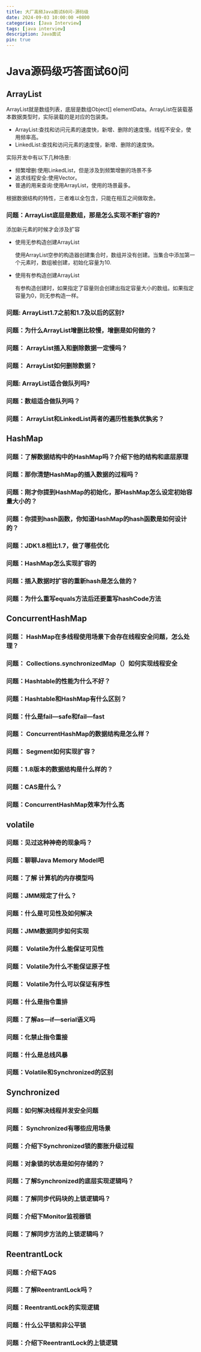 ```yaml
---
title: 大厂高频Java面试60问-源码级
date: 2024-09-03 10:00:00 +0800
categories: [Java Interview]
tags: [java interview]
description: Java面试
pin: true
---
```


# Java源码级巧答面试60问

## ArrayList

ArrayList就是数组列表，底层是数组Object[] elementData。ArrayList在装载基本数据类型时，实际装载的是对应的包装类。

- ArrayList:查找和访问元素的速度快，新增、删除的速度慢。线程不安全，使用频率高。
- LinkedList:查找和访问元素的速度慢，新增、删除的速度快。

实际开发中有以下几种场景:

- 频繁增删:使用LinkedList，但是涉及到频繁增删的场景不多 
- 追求线程安全:使用Vector。
- 普通的用来查询:使用ArrayList，使用的场景最多。

根据数据结构的特性，三者难以全包含，只能在相互之间做取舍。

### 问题：ArrayList底层是数组，那是怎么实现不断扩容的?

添加新元素的时候才会涉及扩容

- 使用无参构造创建ArrayList

  使用ArrayList空参的构造器创建集合时，数组并没有创建。当集合中添加第一个元素时，数组被创建，初始化容量为10.

- 使用有参构造创建ArrayList

  有参构造创建时，如果指定了容量则会创建出指定容量大小的数组。如果指定容量为0，则无参构造一样。

### 问题: ArrayList1.7之前和1.7及以后的区别?

### 问题：为什么ArrayList增删比较慢，增删是如何做的？

### 问题： ArrayList插入和删除数据一定慢吗？

### 问题： ArrayList如何删除数据？

### 问题: ArrayList适合做队列吗?

### 问题：数组适合做队列吗？

### 问题： ArrayList和LinkedList两者的遍历性能孰优孰劣？

## HashMap

### 问题：了解数据结构中的HashMap吗？介绍下他的结构和底层原理

### 问题：那你清楚HashMap的插入数据的过程吗？

### 问题：刚才你提到HashMap的初始化，那HashMap怎么设定初始容量大小的？

### 问题：你提到hash函数，你知道HashMap的hash函数是如何设计的？

### 问题：JDK1.8相比1.7，做了哪些优化

### 问题：HashMap怎么实现扩容的

### 问题：插入数据时扩容的重新hash是怎么做的？

### 问题：为什么重写equals方法后还要重写hashCode方法

## ConcurrentHashMap

### 问题： HashMap在多线程使用场景下会存在线程安全问题，怎么处理？

### 问题： Collections.synchronizedMap（）如何实现线程安全

### 问题：Hashtable的性能为什么不好？

### 问题：Hashtable和HashMap有什么区别？

### 问题：什么是fail—safe和fail—fast

### 问题： ConcurrentHashMap的数据结构是怎么样？

### 问题： Segment如何实现扩容？

### 问题：1.8版本的数据结构是什么样的？

### 问题：CAS是什么？

### 问题：ConcurrentHashMap效率为什么高

## volatile

### 问题：见过这种神奇的现象吗？

### 问题：聊聊Java Memory Model吧

### 问题：了解 计算机的内存模型吗

### 问题：JMM规定了什么？

### 问题：什么是可见性及如何解决

### 问题：JMM数据同步如何实现

### 问题： Volatile为什么能保证可见性

### 问题： Volatile为什么不能保证原子性

### 问题： Volatile为什么可以保证有序性

### 问题：什么是指令重排

### 问题：了解as—if—serial语义吗

### 问题：化禁止指令重接

### 问题：什么是总线风暴

### 问题：Volatile和Synchronized的区别

## Synchronized

### 问题：如何解决线程并发安全问题

### 问题： Synchronized有哪些应用场景

### 问题：介绍下Synchronized锁的膨胀升级过程

### 问题：对象锁的状态是如何存储的？

### 问题：了解Synchronized的底层实现逻辑吗？

### 问题：了解同步代码块的上锁逻辑吗？

### 问题：介绍下Monitor监视器锁

### 问题：了解同步方法的上锁逻辑吗？

## ReentrantLock

### 问题：介绍下AQS

### 问题：了解ReentrantLock吗？

### 问题：ReentrantLock的实现逻辑

### 问题：什么公平锁和非公平锁

### 问题：介绍下ReentrantLock的上锁逻辑

